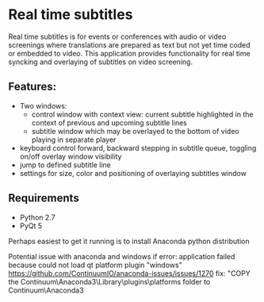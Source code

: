 
Real time subtitles
======


Real time subtitles is for events or conferences with audio or video screenings where translations are prepared as text but not yet time coded or embedded to video.
This application provides functionality for real time syncking and overlaying of subtitles on video screening.

Features:
-------

* Two windows:
  * control window with context view: current subtitle highlighted in the context of previous and upcoming subtitle lines
  * subtitle window which may be overlayed to the bottom of video playing in separate player
* keyboard control forward, backward stepping in subtitle queue, toggling on/off overlay window visibility
* jump to defined subtitle line
* settings for size, color and positioning of overlaying subtitles window


Requirements
-------
* Python 2.7
* PyQt 5

Perhaps easiest to get it running is to install Anaconda python distribution


Potential issue with anaconda and windows
if error: application failed because could not load qt platform plugin "windows"
 https://github.com/ContinuumIO/anaconda-issues/issues/1270
fix:  "COPY the Continuum\Anaconda3\Library\plugins\platforms
folder to Continuum\Anaconda3
